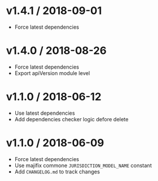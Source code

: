 # v1.4.1 / 2018-09-01
- Force latest dependencies

# v1.4.0 / 2018-08-26
- Force latest dependencies
- Export apiVersion module level

# v1.1.0 / 2018-06-12
- Use latest dependencies
- Add dependencies checker logic defore delete

# v1.1.0 / 2018-06-09

- Force latest dependencies
- Use majifix commone `JURISDICTION_MODEL_NAME` constant
- Add `CHANGELOG.md` to track changes
